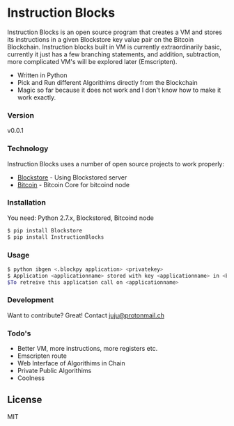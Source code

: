 # Instruction Blocks

Instruction Blocks is an open source program that creates a VM and stores its instructions in a given Blockstore key value pair on the Bitcoin Blockchain. Instruction blocks built in VM is currently extraordinarily basic, currently it just has a few branching statements, and addition, subtraction, more complicated VM's will be explored later (Emscripten).

  - Written in Python
  - Pick and Run different Algorithims directly from the Blockchain
  - Magic so far because it does not work and I don't know how to make it work exactly.

### Version
v0.0.1

### Technology

Instruction Blocks uses a number of open source projects to work properly:

* [Blockstore] - Using Blockstored server
* [Bitcoin] - Bitcoin Core for bitcoind node

### Installation

You need: Python 2.7.x, Blockstored, Bitcoind node

```sh
$ pip install Blockstore
$ pip install InstructionBlocks
```
### Usage
```sh
$ python ibgen <.blockpy application> <privatekey>
$ Application <applicationname> stored with key <applicationname> in <blocknumber> with <privatekey>
$To retreive this application call on <applicationname>
```

### Development

Want to contribute? Great!
Contact juju@protonmail.ch

### Todo's

 - Better VM, more instructions, more registers etc. 
 - Emscripten route
 - Web Interface of Algorithims in Chain
 - Private Public Algorithims
 - Coolness

License
----
MIT

[Blockstore]:https://github.com/openname/blockstore
[Bitcoin]:http://www.bitcoin.org


